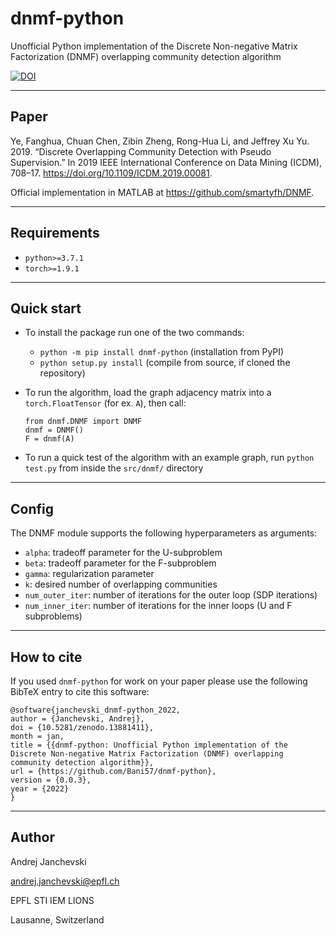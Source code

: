 # dnmf-python 

Unofficial Python implementation of the Discrete Non-negative Matrix Factorization (DNMF) overlapping community
detection algorithm

[![DOI](https://zenodo.org/badge/430866392.svg)](https://doi.org/10.5281/zenodo.13881412)

------------

## Paper

Ye, Fanghua, Chuan Chen, Zibin Zheng, Rong-Hua Li, and Jeffrey Xu Yu. 2019. “Discrete Overlapping Community Detection
with Pseudo Supervision.” In 2019 IEEE International Conference on Data Mining (ICDM),
708–17. https://doi.org/10.1109/ICDM.2019.00081.

Official implementation in MATLAB at https://github.com/smartyfh/DNMF.

-----------

## Requirements

- `python>=3.7.1`
- `torch>=1.9.1`

-----------

## Quick start

- To install the package run one of the two commands:
  - `python -m pip install dnmf-python` (installation from PyPI)
  - `python setup.py install` (compile from source, if cloned the repository)
  

- To run the algorithm, load the graph adjacency matrix into a `torch.FloatTensor` (for ex. `A`), then call:
    ```
    from dnmf.DNMF import DNMF
    dnmf = DNMF()
    F = dnmf(A)
    ```
- To run a quick test of the algorithm with an example graph, run `python test.py` from inside the `src/dnmf/` directory

-----------

## Config

The DNMF module supports the following hyperparameters as arguments:

- `alpha`: tradeoff parameter for the U-subproblem
- `beta`: tradeoff parameter for the F-subproblem
- `gamma`: regularization parameter
- `k`: desired number of overlapping communities
- `num_outer_iter`: number of iterations for the outer loop (SDP iterations)
- `num_inner_iter`: number of iterations for the inner loops (U and F subproblems)

-----------

## How to cite

If you used `dnmf-python` for work on your paper please use the following BibTeX entry to cite this software:

```
@software{janchevski_dnmf-python_2022,
author = {Janchevski, Andrej},
doi = {10.5281/zenodo.13881411},
month = jan,
title = {{dnmf-python: Unofficial Python implementation of the Discrete Non-negative Matrix Factorization (DNMF) overlapping community detection algorithm}},
url = {https://github.com/Bani57/dnmf-python},
version = {0.0.3},
year = {2022}
}
```

------------

## Author

Andrej Janchevski

andrej.janchevski@epfl.ch

EPFL STI IEM LIONS

Lausanne, Switzerland

